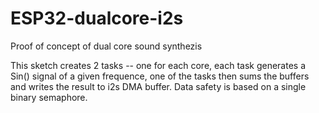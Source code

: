 # ESP32-dualcore-i2s
Proof of concept of dual core sound synthezis

This sketch creates 2 tasks -- one for each core, each task generates a Sin() signal of a given frequence, one of the tasks then sums the buffers and writes the result to i2s DMA buffer. Data safety is based on a single binary semaphore.
